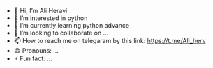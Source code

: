 - 👋 Hi, I’m Ali Heravi
- 👀 I’m interested in python
- 🌱 I’m currently learning python advance
- 💞️ I’m looking to collaborate on ...
- 📫 How to reach me on telegaram by this link: https://t.me/Ali_herv 
- 😄 Pronouns: ...
- ⚡ Fun fact: ...

<!---
Ali-hrv/Ali-hrv is a ✨ special ✨ repository because its `README.md` (this file) appears on your GitHub profile.
You can click the Preview link to take a look at your changes.
--->
